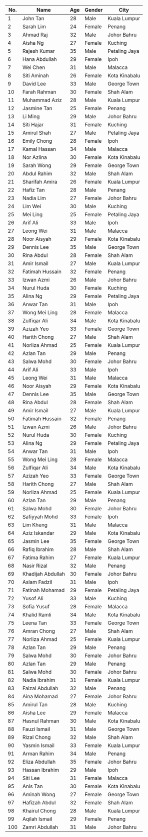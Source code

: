 | No.  | Name               | Age | Gender | City              |
|------|--------------------|-----|--------|-------------------|
| 1    | John Tan           | 28  | Male   | Kuala Lumpur      |
| 2    | Sarah Lim          | 24  | Female | Penang            |
| 3    | Ahmad Raj          | 32  | Male   | Johor Bahru       |
| 4    | Aisha Ng           | 27  | Female | Kuching           |
| 5    | Rajesh Kumar       | 35  | Male   | Petaling Jaya     |
| 6    | Hana Abdullah      | 29  | Female | Ipoh              |
| 7    | Wei Chen           | 31  | Male   | Malacca           |
| 8    | Siti Aminah        | 26  | Female | Kota Kinabalu     |
| 9    | David Lee          | 33  | Male   | George Town       |
| 10   | Farah Rahman       | 30  | Female | Shah Alam         |
| 11   | Muhammad Aziz      | 28  | Male   | Kuala Lumpur      |
| 12   | Jasmine Tan        | 25  | Female | Penang            |
| 13   | Li Ming            | 29  | Male   | Johor Bahru       |
| 14   | Siti Hajar         | 31  | Female | Kuching           |
| 15   | Amirul Shah        | 27  | Male   | Petaling Jaya     |
| 16   | Emily Chong        | 28  | Female | Ipoh              |
| 17   | Kamal Hassan       | 34  | Male   | Malacca           |
| 18   | Nor Azlina         | 30  | Female | Kota Kinabalu     |
| 19   | Sarah Wong         | 29  | Female | George Town       |
| 20   | Abdul Rahim        | 32  | Male   | Shah Alam         |
| 21   | Sharifah Amira     | 26  | Female | Kuala Lumpur      |
| 22   | Hafiz Tan          | 28  | Male   | Penang            |
| 23   | Nadia Lim          | 27  | Female | Johor Bahru       |
| 24   | Lim Wei            | 30  | Male   | Kuching           |
| 25   | Mei Ling           | 25  | Female | Petaling Jaya     |
| 26   | Arif Ali           | 33  | Male   | Ipoh              |
| 27   | Leong Wei          | 31  | Male   | Malacca           |
| 28   | Noor Aisyah        | 29  | Female | Kota Kinabalu     |
| 29   | Dennis Lee         | 35  | Male   | George Town       |
| 30   | Rina Abdul         | 28  | Female | Shah Alam         |
| 31   | Amir Ismail        | 27  | Male   | Kuala Lumpur      |
| 32   | Fatimah Hussain    | 32  | Female | Penang            |
| 33   | Izwan Azmi         | 26  | Male   | Johor Bahru       |
| 34   | Nurul Huda         | 30  | Female | Kuching           |
| 35   | Alina Ng           | 29  | Female | Petaling Jaya     |
| 36   | Anwar Tan          | 31  | Male   | Ipoh              |
| 37   | Wong Mei Ling      | 28  | Female | Malacca           |
| 38   | Zulfiqar Ali       | 34  | Male   | Kota Kinabalu     |
| 39   | Azizah Yeo         | 33  | Female | George Town       |
| 40   | Harith Chong       | 27  | Male   | Shah Alam         |
| 41   | Norliza Ahmad      | 25  | Female | Kuala Lumpur      |
| 42   | Azlan Tan          | 29  | Male   | Penang            |
| 43   | Salwa Mohd         | 30  | Female | Johor Bahru       |
| 44   | Arif Ali           | 33  | Male   | Ipoh              |
| 45   | Leong Wei          | 31  | Male   | Malacca           |
| 46   | Noor Aisyah        | 29  | Female | Kota Kinabalu     |
| 47   | Dennis Lee         | 35  | Male   | George Town       |
| 48   | Rina Abdul         | 28  | Female | Shah Alam         |
| 49   | Amir Ismail        | 27  | Male   | Kuala Lumpur      |
| 50   | Fatimah Hussain    | 32  | Female | Penang            |
| 51   | Izwan Azmi         | 26  | Male   | Johor Bahru       |
| 52   | Nurul Huda         | 30  | Female | Kuching           |
| 53   | Alina Ng           | 29  | Female | Petaling Jaya     |
| 54   | Anwar Tan          | 31  | Male   | Ipoh              |
| 55   | Wong Mei Ling      | 28  | Female | Malacca           |
| 56   | Zulfiqar Ali       | 34  | Male   | Kota Kinabalu     |
| 57   | Azizah Yeo         | 33  | Female | George Town       |
| 58   | Harith Chong       | 27  | Male   | Shah Alam         |
| 59   | Norliza Ahmad      | 25  | Female | Kuala Lumpur      |
| 60   | Azlan Tan          | 29  | Male   | Penang            |
| 61   | Salwa Mohd         | 30  | Female | Johor Bahru       |
| 62   | Safiyyah Mohd      | 33  | Female | Ipoh              |
| 63   | Lim Kheng          | 31  | Male   | Malacca           |
| 64   | Aziz Iskandar      | 29  | Male   | Kota Kinabalu     |
| 65   | Jasmin Lee         | 35  | Female | George Town       |
| 66   | Rafiq Ibrahim      | 28  | Male   | Shah Alam         |
| 67   | Fatima Rahim       | 27  | Female | Kuala Lumpur      |
| 68   | Nasir Rizal        | 32  | Male   | Penang            |
| 69   | Khadijah Abdullah  | 30  | Female | Johor Bahru       |
| 70   | Aslam Fadzil       | 31  | Male   | Ipoh              |
| 71   | Fatinah Mohamad    | 29  | Female | Petaling Jaya     |
| 72   | Yusof Ali          | 33  | Male   | Kuching           |
| 73   | Sofia Yusuf        | 28  | Female | Malacca           |
| 74   | Khalid Ramli       | 34  | Male   | Kota Kinabalu     |
| 75   | Leena Tan          | 33  | Female | George Town       |
| 76   | Amran Chong        | 27  | Male   | Shah Alam         |
| 77   | Norliza Ahmad      | 25  | Female | Kuala Lumpur      |
| 78   | Azlan Tan          | 29  | Male   | Penang            |
| 79   | Salwa Mohd         | 30  | Female | Johor Bahru       |
| 80   | Azlan Tan          | 29  | Male   | Penang            |
| 81   | Salwa Mohd         | 30  | Female | Johor Bahru       |
| 82   | Nadia Ibrahim      | 31  | Female | Kuala Lumpur      |
| 83   | Faizal Abdullah    | 32  | Male   | Penang            |
| 84   | Aina Mohamad       | 27  | Female | Johor Bahru       |
| 85   | Amirul Tan         | 28  | Male   | Kuching           |
| 86   | Aisha Lee          | 29  | Female | Malacca           |
| 87   | Hasnul Rahman      | 30  | Male   | Kota Kinabalu     |
| 88   | Fauzi Ismail       | 31  | Male   | George Town       |
| 89   | Rizal Chong        | 32  | Male   | Shah Alam         |
| 90   | Yasmin Ismail      | 33  | Female | Kuala Lumpur      |
| 91   | Arman Rahim        | 34  | Male   | Penang            |
| 92   | Eliza Abdullah     | 35  | Female | Johor Bahru       |
| 93   | Hassan Ibrahim    | 29  | Male   | Ipoh              |
| 94   | Siti Lee          | 31  | Female | Malacca           |
| 95   | Anis Tan          | 30  | Female | Kota Kinabalu     |
| 96   | Aminah Wong       | 27  | Female | George Town       |
| 97   | Hafizah Abdul     | 32  | Female | Shah Alam         |
| 98   | Khairul Chong     | 28  | Male   | Kuala Lumpur      |
| 99   | Aqilah Ismail     | 29  | Female | Penang            |
| 100  | Zamri Abdullah   | 31  | Male   | Johor Bahru       |
